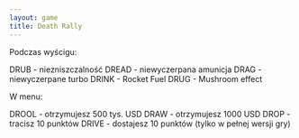 ```yaml
---
layout: game
title: Death Rally
---
```


Podczas wyścigu:

DRUB 	- niezniszczalność
DREAD 	- niewyczerpana amunicja
DRAG 	- niewyczerpane turbo
DRINK 	- Rocket Fuel
DRUG 	- Mushroom effect

W menu:

DROOL 	- otrzymujesz 500 tys. USD
DRAW 	- otrzymujesz 1000 USD
DROP 	- tracisz 10 punktów
DRIVE 	- dostajesz 10 punktów (tylko w pełnej wersji gry)
